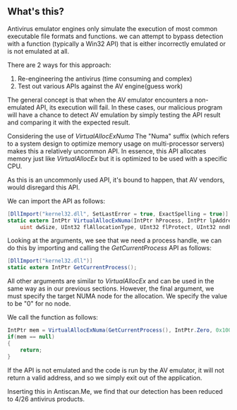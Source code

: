 ## What's this?
Antivirus emulator engines only simulate the execution of most common executable file formats and functions.
we can attempt to bypass detection with a function (typically a Win32 API) that is either incorrectly emulated or is not emulated at all.

There are 2 ways for this approach:
1. Re-engineering the antivirus (time consuming and complex)
2. Test out various APIs against the AV engine(guess work)

The general concept is that when the AV emulator encounters a non-emulated API, its execution will fail. In these cases, our malicious program will have a chance to detect AV emulation by simply testing the API result and comparing it with the expected result.

Considering the use of _VirtualAllocExNuma_ The "Numa" suffix (which refers to a system design to optimize memory usage on multi-processor servers) makes this a relatively uncommon API.
In essence, this API allocates memory just like _VirtualAllocEx_ but it is optimized to be used with a specific CPU.

As this is an uncommonly used API, it's bound to happen, that AV vendors, would disregard this API.

We can import the API as follows:
```C#
[DllImport("kernel32.dll", SetLastError = true, ExactSpelling = true)]
static extern IntPtr VirtualAllocExNuma(IntPtr hProcess, IntPtr lpAddress, 
    uint dwSize, UInt32 flAllocationType, UInt32 flProtect, UInt32 nndPreferred);
```

Looking at the arguments, we see that we need a process handle, we can do this by importing and calling the _GetCurrentProcess_ API as follows:
```C#
[DllImport("kernel32.dll")]
static extern IntPtr GetCurrentProcess();
```

All other arguments are similar to _VirtualAllocEx_ and can be used in the same way as in our previous sections.
However, the final argument, we must specify the target NUMA node for the allocation.
We specify the value to be "0" for no node.

We call the function as follows:
```C#
IntPtr mem = VirtualAllocExNuma(GetCurrentProcess(), IntPtr.Zero, 0x1000, 0x3000, 0x4, 0);
if(mem == null)
{
    return;
}
```
If the API is not emulated and the code is run by the AV emulator, it will not return a valid address, and so we simply exit out of the application.

Inserting this in Antiscan.Me, we find that our detection has been reduced to 4/26 antivirus products.

